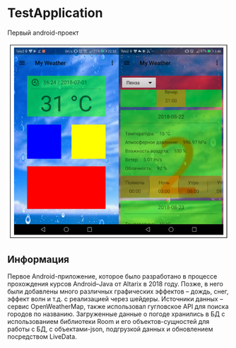 # TestApplication
Первый android-проект

![](screenshots/screen.png)

Информация
------------
Первое Android-приложение, которое было разработано в процессе прохождения курсов Android–Java от Altarix в 2018 году. Позже, в него были добавлены много различных графических эффектов – дождь, снег, эффект волн и т.д. с реализацией через шейдеры. Источники данных – сервис OpenWeatherMap, также использовал гугловское API для поиска городов по названию. Загруженные данные о погоде хранились в БД с использованием библиотеки Room и его объектов-сущностей для работы с БД, с объектами-json, подгрузкой данных и обновлением посредством LiveData.
